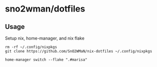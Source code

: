 # sno2wman/dotfiles

## Usage

Setup nix, home-manager, and nix flake

```
rm -rf ~/.config/nixpkgs
git clone https://github.com/SnO2WMaN/nix-dotfiles ~/.config/nixpkgs

home-manager switch --flake ".#marisa"
```
